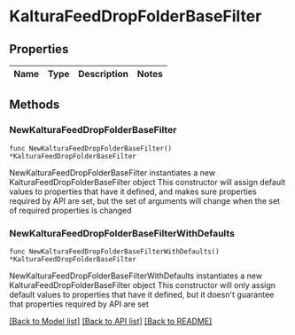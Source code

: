 # KalturaFeedDropFolderBaseFilter

## Properties

Name | Type | Description | Notes
------------ | ------------- | ------------- | -------------

## Methods

### NewKalturaFeedDropFolderBaseFilter

`func NewKalturaFeedDropFolderBaseFilter() *KalturaFeedDropFolderBaseFilter`

NewKalturaFeedDropFolderBaseFilter instantiates a new KalturaFeedDropFolderBaseFilter object
This constructor will assign default values to properties that have it defined,
and makes sure properties required by API are set, but the set of arguments
will change when the set of required properties is changed

### NewKalturaFeedDropFolderBaseFilterWithDefaults

`func NewKalturaFeedDropFolderBaseFilterWithDefaults() *KalturaFeedDropFolderBaseFilter`

NewKalturaFeedDropFolderBaseFilterWithDefaults instantiates a new KalturaFeedDropFolderBaseFilter object
This constructor will only assign default values to properties that have it defined,
but it doesn't guarantee that properties required by API are set


[[Back to Model list]](../README.md#documentation-for-models) [[Back to API list]](../README.md#documentation-for-api-endpoints) [[Back to README]](../README.md)


